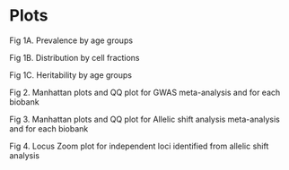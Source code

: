# Plots

Fig 1A. Prevalence by age groups


Fig 1B. Distribution by cell fractions


Fig 1C. Heritability by age groups


Fig 2. Manhattan plots and QQ plot for GWAS meta-analysis and for each biobank


Fig 3. Manhattan plots and QQ plot for Allelic shift analysis meta-analysis and for each biobank


Fig 4. Locus Zoom plot for independent loci identified from allelic shift analysis

